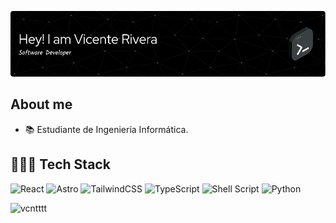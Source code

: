 ![GitHub Logo](github-header-image.png)

## About me

- 📚 Estudiante de Ingeniería Informática.
<!-- - 🔭 I’m currently working on [url-shortener](https://github.com/vcntttt/url-shortener) -->

<!-- - 🌱 Actualmente estoy aprendiendo **NextJS** -->
<!-- - 👨‍💻 All of my projects are available at [portfolio.link](portfolio.link) -->

## 🧑🏻‍💻 Tech Stack

![React](https://img.shields.io/badge/react-%2320232a.svg?style=for-the-badge&logo=react&logoColor=%2361DAFB)
![Astro](https://img.shields.io/badge/astro-%232C2052.svg?style=for-the-badge&logo=astro&logoColor=white)
![TailwindCSS](https://img.shields.io/badge/tailwindcss-%2338B2AC.svg?style=for-the-badge&logo=tailwind-css&logoColor=white)
![TypeScript](https://img.shields.io/badge/typescript-%23007ACC.svg?style=for-the-badge&logo=typescript&logoColor=white)
![Shell Script](https://img.shields.io/badge/bash-%23121011.svg?style=for-the-badge&logo=gnu-bash&logoColor=white)
![Python](https://img.shields.io/badge/python-3670A0?style=for-the-badge&logo=python&logoColor=ffdd54)

<img src="https://github-readme-stats.vercel.app/api/top-langs?username=vcntttt&show_icons=true&locale=en&layout=compact" alt="vcntttt"/>

<!-- Profile views counter
<p align="left"> <img src="https://komarev.com/ghpvc/?username=vcntttt&label=Profile%20views&color=0e75b6&style=flat" alt="vcntttt" /> </p> -->

<!-- medallas
![NodeJS](https://img.shields.io/badge/node.js-6DA55F?style=for-the-badge&logo=node.js&logoColor=white)
![MongoDB](https://img.shields.io/badge/MongoDB-%234ea94b.svg?style=for-the-badge&logo=mongodb&logoColor=white)
![Postgres](https://img.shields.io/badge/postgres-%23316192.svg?style=for-the-badge&logo=postgresql&logoColor=white)


<p align="left"> <a href="https://github.com/ryo-ma/github-profile-trophy"><img src="https://github-profile-trophy.vercel.app/?username=vcntttt" alt="vcntttt" /></a> </p>
-->

<!-- github stats
<p>&nbsp;<img align="center" src="https://github-readme-stats.vercel.app/api?username=vcntttt&show_icons=true&locale=en" alt="vcntttt" /></p> -->

<!-- racha
<p><img align="center" src="https://github-readme-streak-stats.herokuapp.com/?user=vcntttt&" alt="vcntttt" /></p> -->
